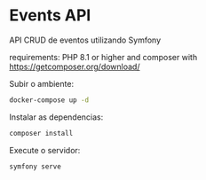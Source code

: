 # **Events API**

API CRUD de eventos utilizando Symfony

requirements: PHP 8.1 or higher and composer with https://getcomposer.org/download/

Subir o ambiente:

```sh
docker-compose up -d
```

Instalar as dependencias:

```sh
composer install
```

Execute o servidor:

```sh
symfony serve
```
